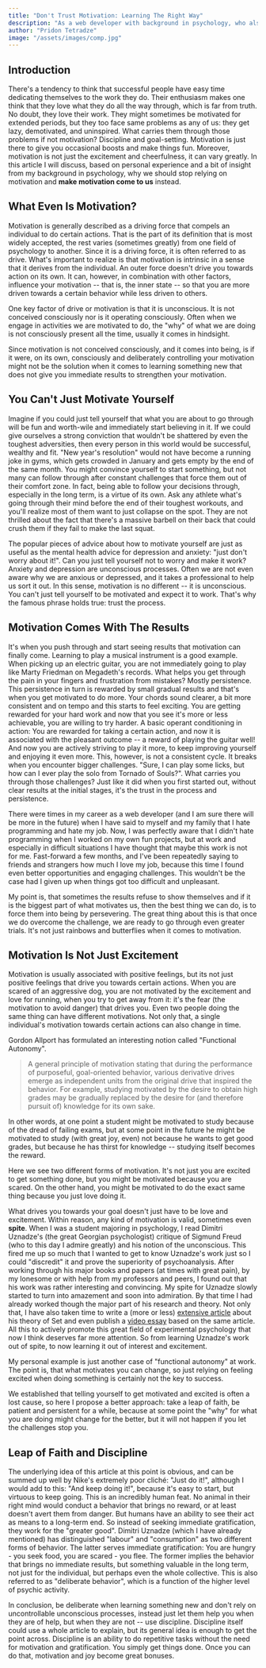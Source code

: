 ```yaml
---
title: "Don't Trust Motivation: Learning The Right Way"
description: "As a web developer with background in psychology, who also happens to teach development, I'd like to share my insight on motivation when it comes to learning tech, or any field in that matter."
author: "Pridon Tetradze"
image: "/assets/images/comp.jpg"
---
```


## Introduction

There's a tendency to think that successful people have easy time dedicating themselves
to the work they do. Their enthusiasm makes one think that they love what they do all
the way through, which is far from truth. No doubt, they love their work. They might
sometimes be motivated for extended periods, but they too face same problems as any
of us: they get lazy, demotivated, and uninspired. What carries them through those
problems if not motivation? Discipline and goal-setting. Motivation is just there
to give you occasional boosts and make things fun. Moreover, motivation is not just
the excitement and cheerfulness, it can vary greatly. In this article I will discuss,
based on personal experience and a bit of insight from my background in psychology,
why we should stop relying on motivation and **make motivation come to us** instead.

## What Even Is Motivation?

Motivation is generally described as a driving force that compels an individual to
do certain actions. That is the part of its definition that is most widely accepted,
the rest varies (sometimes greatly) from one field of psychology to another.
Since it is a driving force, it is often referred to as drive. What's important
to realize is that motivation is intrinsic in a sense that it derives from the
individual. An outer force doesn't drive you towards action on its own. It can,
however, in combination with other factors, influence your motivation -- that is,
the inner state -- so that you are more driven towards a certain behavior while less
driven to others.

One key factor of drive or motivation is that it is unconscious. It is not conceived
consciously nor is it operating consciously. Often when we engage in activities we are
motivated to do, the "why" of what we are doing is not consciously present all the time,
usually it comes in hindsight.

Since motivation is not conceived consciously, and it comes into being, is if it were,
on its own, consciously and deliberately controlling your motivation might not be
the solution when it comes to learning something new that does not give you immediate
results to strengthen your motivation.

## You Can't Just Motivate Yourself

Imagine if you could just tell yourself that what you are about to go through will
be fun and worth-wile and immediately start believing in it. If we could give
ourselves a strong conviction that wouldn't be shattered by even the toughest
adversities, then every person in this world would be successful, wealthy and
fit. "New year's resolution" would not have become a running joke in gyms, which
gets crowded in January and gets empty by the end of the same month. You might
convince yourself to start something, but not many can follow through after
constant challenges that force them out of their comfort zone. In fact, being
able to follow your decisions through, especially in the long term, is a virtue
of its own. Ask any athlete what's going through their mind before the end of
their toughest workouts, and you'll realize most of them want to just collapse
on the spot. They are not thrilled about the fact that there's a massive barbell
on their back that could crush them if they fail to make the last squat.

The popular pieces of advice about how to motivate yourself are just as useful as
the mental health advice for depression and anxiety: "just don't worry about it!".
Can you just tell yourself not to worry and make it work? Anxiety and depression
are unconscious processes. Often we are not even aware why we are anxious or
depressed, and it takes a professional to help us sort it out. In this sense,
motivation is no different -- it is unconscious. You can't just tell yourself
to be motivated and expect it to work. That's why the famous phrase holds true:
trust the process.

## Motivation Comes With The Results

It's when you push through and start seeing results that motivation can finally come.
Learning to play a musical instrument is a good example. When picking up an electric
guitar, you are not immediately going to play like Marty Friedman on Megadeth's records.
What helps you get through the pain in your fingers and frustration from mistakes?
Mostly persistence. This persistence in turn is rewarded by small gradual results and
that's when you get motivated to do more. Your chords sound clearer, a bit more consistent
and on tempo and this starts to feel exciting. You are getting rewarded for your hard work
and now that you see it's more or less achievable, you are willing to try harder. A basic
operant conditioning in action: You are rewarded for taking a certain action, and now it is
associated with the pleasant outcome -- a reward of playing the guitar well! And now you
are actively striving to play it more, to keep improving yourself and enjoying it even more.
This, however, is not a consistent cycle. It breaks when you encounter bigger challenges.
"Sure, I can play some licks, but how can I ever play the solo from Tornado of Souls?".
What carries you through those challenges? Just like it did when you first started out,
without clear results at the initial stages, it's the trust in the process and persistence.

There were times in my career as a web developer (and I am sure there will be more in the future)
when I have said to myself and my family that I hate programming and hate my job. Now, I was
perfectly aware that I didn't hate programming when I worked on my own fun projects, but at work
and especially in difficult situations I have thought that maybe this work is not for me.
Fast-forward a few months, and I've been repeatedly saying to friends and strangers how much I love my
job, because this time I found even better opportunities and engaging challenges. This wouldn't
be the case had I given up when things got too difficult and unpleasant.

My point is, that sometimes the results refuse to show themselves and if it is the biggest part
of what motivates us, then the best thing we can do, is to force them into being by persevering.
The great thing about this is that once we do overcome the challenge, we are ready to go through
even greater trials. It's not just rainbows and butterflies when it comes to motivation.

## Motivation Is Not Just Excitement

Motivation is usually associated with positive feelings, but its not just positive feelings
that drive you towards certain actions. When you are scared of an aggressive dog, you are not
motivated by the excitement and love for running, when you try to get away from it: it's the fear
(the motivation to avoid danger) that drives you. Even two people doing the same thing can have
different motivations. Not only that, a single individual's motivation towards certain actions
can also change in time.

Gordon Allport has formulated an interesting notion called "Functional Autonomy".

> A general principle of motivation stating that during the performance of purposeful,
> goal-oriented behavior, various derivative drives emerge as independent units from the
> original drive that inspired the behavior. For example, studying motivated by the desire
> to obtain high grades may be gradually replaced by the desire for (and therefore pursuit of)
> knowledge for its own sake.

In other words, at one point a student might be motivated to study because of the dread of failing exams,
but at some point in the future he might be motivated to study (with great joy, even) not because he
wants to get good grades, but because he has thirst for knowledge -- studying itself becomes the reward.

Here we see two different forms of motivation. It's not just you are excited to get something done, but
you might be motivated because you are scared. On the other hand, you might be motivated to do the exact
same thing because you just love doing it.

What drives you towards your goal doesn't just have to be love and excitement. Within reason, any
kind of motivation is valid, sometimes even **spite**. When I was a student majoring in psychology,
I read Dimitri Uznadze's (the great Georgian psychologist) critique of Sigmund Freud (who to this
day I admire greatly) and his notion of the unconscious. This fired me up so much that I wanted to
get to know Uznadze's work just so I could "discredit" it and prove the superiority of psychoanalysis.
After working through his major books and papers (at times with great pain), by my lonesome or with help
from my professors and peers, I found out that his work was rather interesting and convincing. My spite for
Uznadze slowly started to turn into amazement and soon into admiration. By that time I had already
worked though the major part of his research and theory. Not only that, I have also taken time
to write a (more or less)
[extensive article](https://primordialsoup.info/articles/alternate-unconscious-uznadzes-theory-of-set/)
about his theory of Set and even publish a
[video essay](https://youtu.be/cBYW_KiY19A)
based on the same article. All this to actively promote this great field of experimental psychology
that now I think deserves far more attention. So from learning Uznadze's work out of spite, to now
learning it out of interest and excitement.

My personal example is just another case of "functional autonomy" at work. The point is, that
what motivates you can change, so just relying on feeling excited when doing something is
certainly not the key to success.

We established that telling yourself to get motivated and excited is often a lost cause, so here
I propose a better approach: take a leap of faith, be patient and persistent for a while, because
at some point the "why" for what you are doing might change for the better, but it will not happen
if you let the challenges stop you.

## Leap of Faith and Discipline

The underlying idea of this article at this point is obvious, and can be summed up well by
Nike's extremely poor cliché: "Just do it!", although I would add to this: "And keep doing it!",
because it's easy to start, but virtuous to keep going. This is an incredibly human feat.
No animal in their right mind would conduct a behavior that brings no reward, or at least
doesn't avert them from danger. But humans have an ability to see their act as means to
a long-term end. So instead of seeking immediate gratification, they work for the "greater
good". Dimitri Uznadze (which I have already mentioned) has distinguished "labour" and "consumption"
as two different forms of behavior. The latter serves immediate gratification: You are hungry -
you seek food, you are scared - you flee. The former implies the behavior that brings no immediate
results, but something valuable in the long term, not just for the individual, but perhaps
even the whole collective. This is also referred to as "deliberate behavior", which is a function
of the higher level of psychic activity.

In conclusion, be deliberate when learning something new and don't rely on uncontrollable unconscious
processes, instead just let them help you when they are of help, but when they are not -- use discipline.
Discipline itself could use a whole article to explain, but its general idea is enough to get the point
across. Discipline is an ability to do repetitive tasks without the need for motivation and gratification.
You simply get things done. Once you can do that, motivation and joy become great bonuses.
